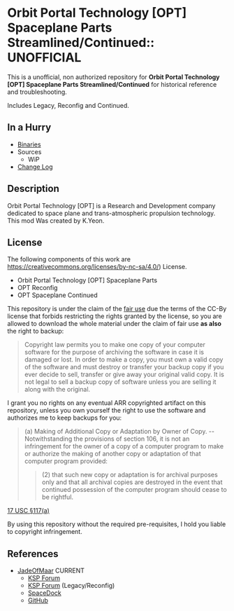 # Orbit Portal Technology [OPT] Spaceplane Parts Streamlined/Continued:: UNOFFICIAL

This is a unofficial, non authorized repository for **Orbit Portal Technology [OPT] Spaceplane Parts Streamlined/Continued** for historical reference and troubleshooting.

Includes Legacy, Reconfig and Continued.


## In a Hurry

* [Binaries](https://github.com/net-lisias-ksph/OPT/tree/Archive)
* Sources
	+ WiP
* [Change Log](./CHANGE_LOG.md)


## Description

Orbit Portal Technology [OPT] is a Research and Development company dedicated to space plane and trans-atmospheric propulsion technology. This mod Was created by K.Yeon.


## License

The following components of this work are https://creativecommons.org/licenses/by-nc-sa/4.0/) License. 

* Orbit Portal Technology [OPT] Spaceplane Parts
* OPT Reconfig
* OPT Spaceplane Continued

This repository is under the claim of the [fair use](https://info.legalzoom.com/copyright-law-making-personal-copies-22200.html) due the terms of the CC-By license that forbids restricting the rights granted by the license, so you are allowed to download the whole material under the claim of fair use **as also** the right to backup:

> Copyright law permits you to make one copy of your computer software for the purpose of archiving the software in case it is damaged or lost. In order to make a copy, you must own a valid copy of the software and must destroy or transfer your backup copy if you ever decide to sell, transfer or give away your original valid copy. It is not legal to sell a backup copy of software unless you are selling it along with the original.

I grant you no rights on any eventual ARR copyrighted artifact on this repository, unless you own yourself the right to use the software and authorizes me to keep backups for you:

> (a) Making of Additional Copy or Adaptation by Owner of Copy. -- Notwithstanding the provisions of section 106, it is not an infringement for the owner of a copy of a computer program to make or authorize the making of another copy or adaptation of that computer program provided:
>
>> (2) that such new copy or adaptation is for archival purposes only and that all archival copies are destroyed in the event that continued possession of the computer program should cease to be rightful.

[17 USC §117(a)](https://www.law.cornell.edu/uscode/text/17/117)

By using this repository without the required pre-requisites, I hold you liable to copyright infringement.


## References

* [JadeOfMaar](https://forum.kerbalspaceprogram.com/index.php?/profile/167617-jadeofmaar/) CURRENT
	+ [KSP Forum](https://forum.kerbalspaceprogram.com/index.php?/topic/196187-191-opt-spaceplane-continued-21-aug-08-2020/)
	+ [KSP Forum](https://forum.kerbalspaceprogram.com/index.php?/topic/173833-191-opt-legacy-211-reconfig-21-aug-07-2020/) (Legacy/Reconfig)
	+ [SpaceDock](https://spacedock.info/mod/2494/OPT%20Spaceplane%20Continued)
	+ [GitHub](https://github.com/StoneBlue/OPT_Streamlined/)
